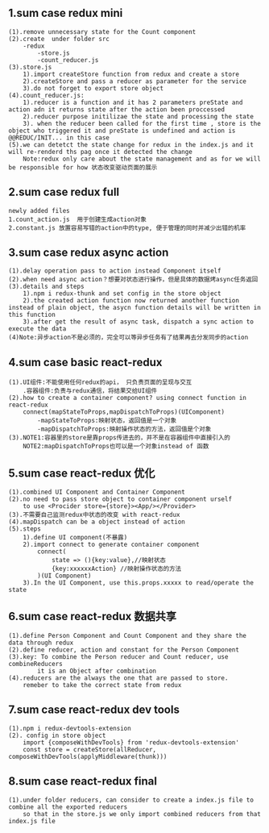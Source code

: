 ## 1.sum case redux mini
    (1).remove unnecessary state for the Count component
    (2).create  under folder src
        -redux
            -store.js
            -count_reducer.js
    (3).store.js
        1).import createStore function from redux and create a store
        2).createStore and pass a reducer as parameter for the service
        3).do not forget to export store object
    (4).count_reducer.js:
        1).reducer is a function and it has 2 parameters preState and action adn it returns state after the action been proccessed
        2).reducer purpose initilizae the state and processing the state
        3). when the reducer been called for the first time , store is the object who triggered it and preState is undefined and action is @@REDUC/INIT... in this case
    (5).we can detetct the state change for redux in the index.js and it will re-renderd ths pag once it detected the change
        Note:redux only care about the state management and as for we will be responsible for how 状态改变驱动页面的展示

## 2.sum case redux full
    newly added files
    1.count_action.js  用于创建生成action对象
    2.constant.js 放置容易写错的action中的type, 便于管理的同时并减少出错的机率 

## 3.sum case redux async action
    (1).delay operation pass to action instead Component itself
    (2).when need async action？想要对状态进行操作，但是具体的数据烤async任务返回
    (3).details and steps
        1).npm i redux-thunk and set config in the store object
        2).the created action function now returned another function instead of plain object, the asycn function details will be written in this function
        3).after get the result of async task, dispatch a sync action to execute the data
    (4)Note:异步action不是必须的，完全可以等异步任务有了结果再去分发同步的action

## 4.sum case basic react-redux
    (1).UI组件:不能使用任何redux的api， 只负责页面的呈现与交互
        .容器组件:负责与redux通信，将结果交给UI组件
    (2).how to create a container component? using connect function in react-redux
        connect(mapStateToProps,mapDispatchToProps)(UIComponent)
            -mapStateToProps:映射状态，返回值是一个对象
            -mapDispatchToProps:映射操作状态的方法，返回值是个对象
    (3).NOTE1:容器里的store是靠props传进去的，并不是在容器组件中直接引入的
        NOTE2:mapDispatchToProps也可以是一个对象instead of 函数

## 5.sum case react-redux 优化
    (1).combined UI Component and Container Component
    (2).no need to pass store object to container component urself
        to use <Procider store={store}><App/></Provider>
    (3).不需要自己监测redux中状态的改变 with react-redux
    (4).mapDispatch can be a object instead of action
    (5).steps
        1).define UI component(不暴露)
        2).import connect to generate container component
            connect(
                state => (){key:value},//映射状态
                {key:xxxxxxAction} //映射操作状态的方法
            )(UI Component)
        3).In the UI Component, use this.props.xxxxx to read/operate the state

## 6.sum case react-redux 数据共享
    (1).define Person Component and Count Component and they share the data through redux
    (2).define reducer, action and constant for the Person Component
    (3).key: To combine the Person reducer and Count reducer, use combineReducers
            it is an Object after combination
    (4).reducers are the always the one that are passed to store.
        remeber to take the correct state from redux
## 7.sum case react-redux dev tools
    (1).npm i redux-devtools-extension
    (2). config in store object
        import {composeWithDevTools} from 'redux-devtools-extension'
        const store = createStore(allReducer, composeWithDevTools(applyMiddleware(thunk)))

## 8.sum case react-redux final
    (1).under folder reducers, can consider to create a index.js file to combine all the exported reducers 
        so that in the store.js we only import combined reducers from that index.js file